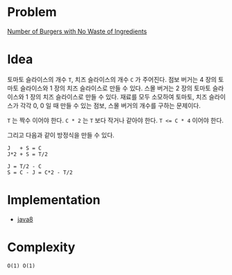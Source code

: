# Problem

[Number of Burgers with No Waste of Ingredients](https://leetcode.com/problems/number-of-burgers-with-no-waste-of-ingredients/)

# Idea

토마토 슬라이스의 개수 `T`, 치즈 슬라이스의 개수 `C` 가 주어진다. 점보
버거는 4 장의 토마토 슬라이스와 1 장의 치즈 슬라이스로 만들 수
있다. 스몰 버거는 2 장의 토마토 슬라이스와 1 장의 치즈 슬라이스로 만들
수 있다. 재료를 모두 소모하여 토마토, 치즈 슬라이스가 각각 0, 0 일 때
만들 수 있는 점보, 스몰 버거의 개수를 구하는 문제이다.

`T` 는 짝수 이어야 한다. `C * 2` 는 `T` 보다 작거나 같아야 한다.
`T <= C * 4` 이어야 한다.

그리고 다음과 같이 방정식을 만들 수 있다.

```
J   + S = C
J*2 + S = T/2

J = T/2 - C
S = C - J = C*2 - T/2
```

# Implementation

* [java8](Solution.java)

# Complexity

```
O(1) O(1)
```
